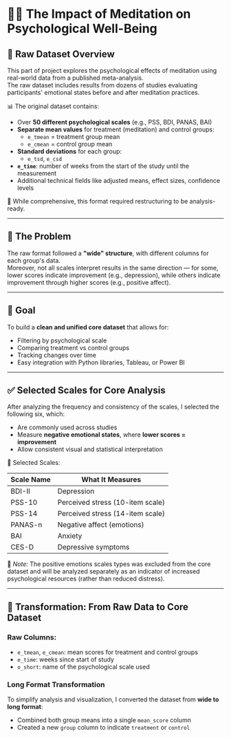 # 🧘‍♀️ The Impact of Meditation on Psychological Well-Being

## 📁 Raw Dataset Overview

This part of project explores the psychological effects of meditation using real-world data from a published meta-analysis.  
The raw dataset includes results from dozens of studies evaluating participants' emotional states before and after meditation practices.

📊 The original dataset contains:

- Over **50 different psychological scales** (e.g., PSS, BDI, PANAS, BAI)
- **Separate mean values** for treatment (meditation) and control groups:
  - `e_tmean` = treatment group mean
  - `e_cmean` = control group mean
- **Standard deviations** for each group:
  - `e_tsd`, `e_csd`
- **`e_time`**: number of weeks from the start of the study until the measurement
- Additional technical fields like adjusted means, effect sizes, confidence levels

📌 While comprehensive, this format required restructuring to be analysis-ready.

---

## 🧩 The Problem

The raw format followed a **"wide" structure**, with different columns for each group's data.  
Moreover, not all scales interpret results in the same direction — for some, lower scores indicate improvement (e.g., depression), while others indicate improvement through higher scores (e.g., positive affect).

---

## 🎯 Goal

To build a **clean and unified core dataset** that allows for:

- Filtering by psychological scale
- Comparing treatment vs control groups
- Tracking changes over time
- Easy integration with Python libraries, Tableau, or Power BI

---

## ✅ Selected Scales for Core Analysis

After analyzing the frequency and consistency of the scales, I selected the following six, which:

- Are commonly used across studies
- Measure **negative emotional states**, where **lower scores = improvement**
- Allow consistent visual and statistical interpretation

🧠 Selected Scales:

| Scale Name | What It Measures                 |
|------------|----------------------------------|
| BDI-II     | Depression                        |
| PSS-10     | Perceived stress (10-item scale) |
| PSS-14     | Perceived stress (14-item scale) |
| PANAS-n    | Negative affect (emotions)       |
| BAI        | Anxiety                          |
| CES-D      | Depressive symptoms              |

📌 *Note:* The positive emotions scales types was excluded from the core dataset and will be analyzed separately as an indicator of increased psychological resources (rather than reduced distress).

---

## 🔧 Transformation: From Raw Data to Core Dataset

### Raw Columns:
- `e_tmean`, `e_cmean`: mean scores for treatment and control groups
- `e_time`: weeks since start of study
- `o_short`: name of the psychological scale used

### Long Format Transformation

To simplify analysis and visualization, I converted the dataset from **wide to long format**:

- Combined both group means into a single `mean_score` column
- Created a new `group` column to indicate `treatment` or `control`